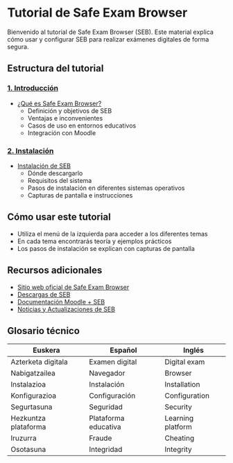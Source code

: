 # Tutorial de Safe Exam Browser

Bienvenido al tutorial de Safe Exam Browser (SEB). Este material explica cómo usar y configurar SEB para realizar exámenes digitales de forma segura.

## Estructura del tutorial

### [1. Introducción](sarrera/zer_da_seb.md)
- [¿Qué es Safe Exam Browser?](sarrera/zer_da_seb.md)
  - Definición y objetivos de SEB
  - Ventajas e inconvenientes
  - Casos de uso en entornos educativos
  - Integración con Moodle

### [2. Instalación](instalazioa/instalatu.md)
- [Instalación de SEB](instalazioa/instalatu.md)
  - Dónde descargarlo
  - Requisitos del sistema
  - Pasos de instalación en diferentes sistemas operativos
  - Capturas de pantalla e instrucciones

## Cómo usar este tutorial

- Utiliza el menú de la izquierda para acceder a los diferentes temas
- En cada tema encontrarás teoría y ejemplos prácticos
- Los pasos de instalación se explican con capturas de pantalla

## Recursos adicionales

- <a href="https://safeexambrowser.org/" target="_blank">Sitio web oficial de Safe Exam Browser</a>
- <a href="https://safeexambrowser.org/download_en.html" target="_blank">Descargas de SEB</a>
- <a href="https://docs.moodle.org/403/en/Safe_Exam_Browser" target="_blank">Documentación Moodle + SEB</a>
- <a href="https://safeexambrowser.org/news_en.html" target="_blank">Noticias y Actualizaciones de SEB</a>

## Glosario técnico

| Euskera | Español | Inglés |
|----------|------------|-----------|
| Azterketa digitala | Examen digital | Digital exam |
| Nabigatzailea | Navegador | Browser |
| Instalazioa | Instalación | Installation |
| Konfigurazioa | Configuración | Configuration |
| Segurtasuna | Seguridad | Security |
| Hezkuntza plataforma | Plataforma educativa | Learning platform |
| Iruzurra | Fraude | Cheating |
| Osotasuna | Integridad | Integrity |
